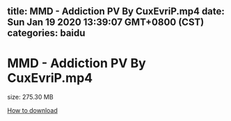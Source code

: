 
title: MMD - Addiction PV By CuxEvriP.mp4
date: Sun Jan 19 2020 13:39:07 GMT+0800 (CST)    
categories: baidu
---

# MMD - Addiction PV By CuxEvriP.mp4
size: 275.30 MB
 
 

[How to download](https://bpcam.bemobtrk.com/go/2ceec3aa-1ca2-46d6-b9ff-aaa5c184517c?jno=4240)
